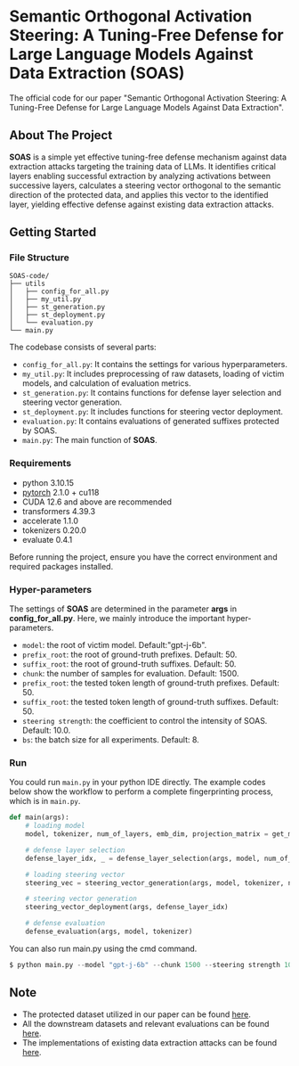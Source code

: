 # Semantic Orthogonal Activation Steering: A Tuning-Free Defense for Large Language Models Against Data Extraction (SOAS)
The official code for our paper "Semantic Orthogonal Activation Steering: A Tuning-Free Defense for Large Language Models Against Data Extraction".

## About The Project
**SOAS** is a simple yet effective tuning-free defense mechanism against data extraction attacks targeting the training data of LLMs. It identifies critical layers enabling successful extraction by analyzing activations between successive layers, calculates a steering vector orthogonal to the semantic direction of the protected data, and applies this vector to the identified layer, yielding effective defense against existing data extraction attacks.

## Getting Started
### File Structure 
```
SOAS-code/
├── utils
│   ├── config_for_all.py
│   ├── my_util.py
│   ├── st_generation.py
│   ├── st_deployment.py
│   └── evaluation.py
└── main.py
```
The codebase consists of several parts:

- `config_for_all.py`: It contains the settings for various hyperparameters.
- `my_util.py`: It includes preprocessing of raw datasets, loading of victim models, and calculation of evaluation metrics.
- `st_generation.py`: It contains functions for defense layer selection and steering vector generation.
- `st_deployment.py`: It includes functions for steering vector deployment.
- `evaluation.py`: It contains evaluations of generated suffixes protected by SOAS.
- `main.py`: The main function of **SOAS**. 

### Requirements

* python 3.10.15 
* [pytorch](https://pytorch.org/get-started/locally/) 2.1.0 + cu118
* CUDA 12.6 and above are recommended
* transformers 4.39.3
* accelerate 1.1.0
* tokenizers 0.20.0
* evaluate 0.4.1

Before running the project, ensure you have the correct environment and required packages installed.

### Hyper-parameters 
The settings of **SOAS** are determined in the parameter **args** in **config_for_all.py**. Here, we mainly introduce the important hyper-parameters.
- `model`: the root of victim model. Default:"gpt-j-6b".
- `prefix_root`: the root of ground-truth prefixes. Default: 50.
- `suffix_root`: the root of ground-truth suffixes. Default: 50.
- `chunk`: the number of samples for evaluation. Default: 1500.
- `prefix_root`: the tested token length of ground-truth prefixes. Default: 50.
- `suffix_root`: the tested token length of ground-truth suffixes. Default: 50.
- `steering strength`: the coefficient to control the intensity of SOAS. Default: 10.0.
- `bs`: the batch size for all experiments. Default: 8.

### Run
You could run `main.py` in your python IDE directly.
The example codes below show the workflow to perform a complete fingerprinting process, which is in `main.py`.

```python
def main(args):
    # loading model
    model, tokenizer, num_of_layers, emb_dim, projection_matrix = get_model()

    # defense layer selection
    defense_layer_idx, _ = defense_layer_selection(args, model, num_of_layers, projection_matrix)

    # loading steering vector
    steering_vec = steering_vector_generation(args, model, tokenizer, num_of_layers, emb_dim)

    # steering vector generation
    steering_vector_deployment(args, defense_layer_idx)

    # defense evaluation
    defense_evaluation(args, model, tokenizer)
```

You can also run main.py using the cmd command.

```python
$ python main.py --model "gpt-j-6b" --chunk 1500 --steering strength 10.0 --bs 8
```

## Note
- The protected dataset utilized in our paper can be found [here](https://github.com/google-research/lm-extraction-benchmark).
- All the downstream datasets and relevant evaluations can be found [here](https://github.com/joeljang/knowledge-unlearning/tree/main/validation_data). 
- The implementations of existing data extraction attacks can be found [here](https://github.com/ftramer/LM_Memorization/tree/main).
